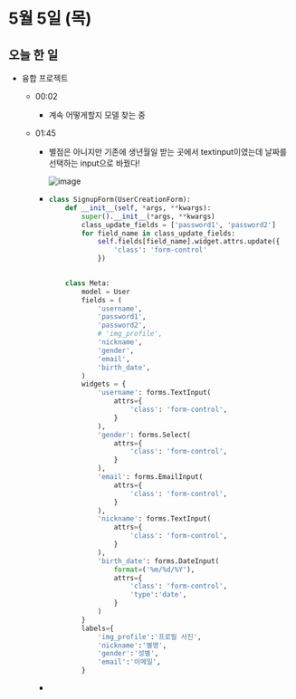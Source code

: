 # 5월 5일 (목)

## 오늘 한 일

* 융합 프로젝트

  * 00:02

    * 계속 어떻게할지 모델 찾는 중

  * 01:45

    * 별점은 아니지만 기존에 생년월일 받는 곳에서 textinput이였는데 날짜를 선택하는 input으로 바꿨다!

      ![image](https://user-images.githubusercontent.com/75322297/166731647-89391fd4-3c30-4a74-8e23-507234cfa369.png)

    * ```python
      class SignupForm(UserCreationForm):
          def __init__(self, *args, **kwargs):
              super().__init__(*args, **kwargs)
              class_update_fields = ['password1', 'password2']
              for field_name in class_update_fields:
                  self.fields[field_name].widget.attrs.update({
                      'class': 'form-control'
                  })
      
          
          class Meta:
              model = User
              fields = (
                  'username',
                  'password1',
                  'password2',
                  # 'img_profile',
                  'nickname',
                  'gender',
                  'email',
                  'birth_date',
              )
              widgets = {
                  'username': forms.TextInput(
                      attrs={
                          'class': 'form-control',
                      }
                  ),
                  'gender': forms.Select(
                      attrs={
                          'class': 'form-control',
                      }
                  ),
                  'email': forms.EmailInput(
                      attrs={
                          'class': 'form-control',
                      }
                  ),
                  'nickname': forms.TextInput(
                      attrs={
                          'class': 'form-control',
                      }
                  ),
                  'birth_date': forms.DateInput(
                      format=('%m/%d/%Y'),
                      attrs={
                          'class': 'form-control',
                          'type':'date',
                      }
                  )
              }
              labels={
                  'img_profile':'프로필 사진',
                  'nickname':'별명',
                  'gender':'성별',
                  'email':'이메일',
              }
      ```

    * 